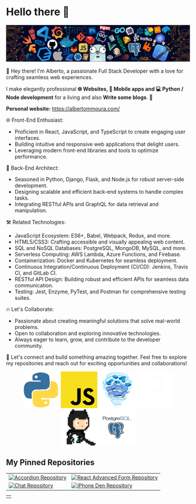 # Hello there 👋

![](./MMnemonic/MMnemonic/icons/header_.png)

👋 Hey there! I'm Alberto, a passionate Full Stack Developer with a love for crafting seamless web experiences.

I make elegantly professional **🌐 Websites, 📱 Mobile apps and 💻 Python / Node development** for a living and also **Write some blogs**. 🌈  

**Personal website:** https://albertommoura.com/

🌐 Front-End Enthusiast:
- Proficient in React, JavaScript, and TypeScript to create engaging user interfaces.
- Building intuitive and responsive web applications that delight users.
- Leveraging modern front-end libraries and tools to optimize performance.

💼 Back-End Architect:
- Seasoned in Python, Django, Flask, and Node.js for robust server-side development.
- Designing scalable and efficient back-end systems to handle complex tasks.
- Integrating RESTful APIs and GraphQL for data retrieval and manipulation.

🛠️ Related Technologies:
- JavaScript Ecosystem: ES6+, Babel, Webpack, Redux, and more.
- HTML5/CSS3: Crafting accessible and visually appealing web content.
- SQL and NoSQL Databases: PostgreSQL, MongoDB, MySQL, and more.
- Serverless Computing: AWS Lambda, Azure Functions, and Firebase.
- Containerization: Docker and Kubernetes for seamless deployment.
- Continuous Integration/Continuous Deployment (CI/CD): Jenkins, Travis CI, and GitLab CI.
- RESTful API Design: Building robust and efficient APIs for seamless data communication.
- Testing: Jest, Enzyme, PyTest, and Postman for comprehensive testing suites.

🔥 Let's Collaborate:
- Passionate about creating meaningful solutions that solve real-world problems.
- Open to collaboration and exploring innovative technologies.
- Always eager to learn, grow, and contribute to the developer community.

🌟 Let's connect and build something amazing together. Feel free to explore my repositories and reach out for exciting opportunities and collaborations!

<p align="center">
<img src="https://github.com/MMnemonic/MMnemonic/blob/main/icons/giphy.gif" height="100" width="100"/>

<img src="https://github.com/MMnemonic/MMnemonic/blob/main/icons/js.png" height="100" width="100"/>

<img src="https://github.com/MMnemonic/MMnemonic/blob/main/icons/docker.gif" height="100" width="100"/>

<img src="https://github.com/MMnemonic/MMnemonic/blob/main/icons/do.gif" height="100" width="100"/>

<img src="https://github.com/MMnemonic/MMnemonic/blob/main/icons/github.gif" height="100" width="100"/>

<img src="https://github.com/MMnemonic/MMnemonic/blob/main/icons/postgresql.gif" height="100" width="100"/>
</p>


## My Pinned Repositories

<table>
  <tr>
    <td>
      <a href="https://github.com/MMnemonic/accordion">
        <img src="https://github-readme-stats.vercel.app/api/pin/?username=MMnemonic&repo=accordion&bg_color=00000000" alt="Accordion Repository">
      </a>
    </td>
    <td>
      <a href="https://github.com/MMnemonic/react-advanced-form">
        <img src="https://github-readme-stats.vercel.app/api/pin/?username=MMnemonic&repo=react-advanced-form&bg_color=00000000" alt="React Advanced Form Repository">
      </a>
    </td>
  </tr>
  <tr>
    <td>
      <a href="https://github.com/MMnemonic/chat">
        <img src="https://github-readme-stats.vercel.app/api/pin/?username=MMnemonic&repo=chat&bg_color=00000000" alt="Chat Repository">
      </a>
    </td>
    <td>
      <a href="https://github.com/MMnemonic/iphone_den">
        <img src="https://github-readme-stats.vercel.app/api/pin/?username=MMnemonic&repo=iphone_den&bg_color=00000000" alt="iPhone Den Repository">
      </a>
    </td>
  </tr>
</table>

<!-- Section 1 -->
<table>
<tr>
<td>

